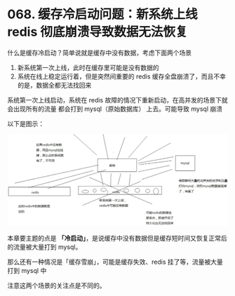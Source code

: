 # 068. 缓存冷启动问题：新系统上线 redis 彻底崩溃导致数据无法恢复

什么是缓存冷启动？简单说就是缓存中没有数据，考虑下面两个场景

1. 新系统第一次上线，此时在缓存里可能是没有数据的
2. 系统在线上稳定运行着，但是突然间重要的 redis 缓存全盘崩溃了，而且不幸的是，数据全都无法找回来


系统第一次上线启动，系统在 redis 故障的情况下重新启动，在高并发的场景下就会出现所有的流量
都会打到 mysql（原始数据库） 上去。可能导致 mysql 崩溃

以下是图示：

![](./assets/markdown-img-paste-20190519221440219.png)

本章要主题的点是 **「冷启动」**，是说缓存中没有数据但是缓存短时间又恢复正常后的流量被大量打到 mysql。

那么还有一种情况是「缓存雪崩」，可能是缓存失效、redis 挂了等，流量被大量打到 mysql 中

注意这两个场景的关注点是不同的。


<iframe  height="500px" width="100%" frameborder=0 allowfullscreen="true" :src="$withBase('/ads.html')"></iframe>